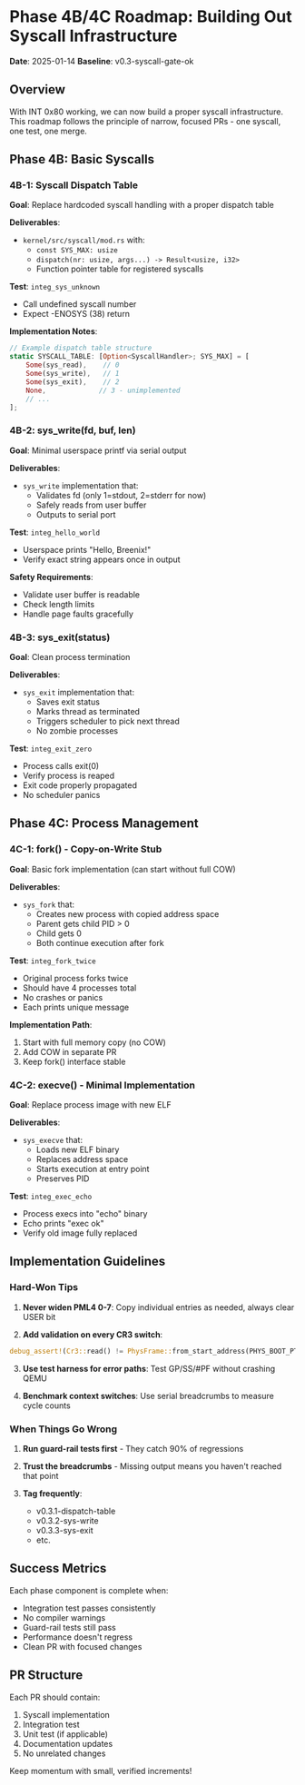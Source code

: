 # Phase 4B/4C Roadmap: Building Out Syscall Infrastructure

**Date**: 2025-01-14
**Baseline**: v0.3-syscall-gate-ok

## Overview

With INT 0x80 working, we can now build a proper syscall infrastructure. This roadmap follows the principle of narrow, focused PRs - one syscall, one test, one merge.

## Phase 4B: Basic Syscalls

### 4B-1: Syscall Dispatch Table

**Goal**: Replace hardcoded syscall handling with a proper dispatch table

**Deliverables**:
- `kernel/src/syscall/mod.rs` with:
  - `const SYS_MAX: usize` 
  - `dispatch(nr: usize, args...) -> Result<usize, i32>`
  - Function pointer table for registered syscalls

**Test**: `integ_sys_unknown`
- Call undefined syscall number
- Expect -ENOSYS (38) return

**Implementation Notes**:
```rust
// Example dispatch table structure
static SYSCALL_TABLE: [Option<SyscallHandler>; SYS_MAX] = [
    Some(sys_read),    // 0
    Some(sys_write),   // 1
    Some(sys_exit),    // 2
    None,             // 3 - unimplemented
    // ...
];
```

### 4B-2: sys_write(fd, buf, len)

**Goal**: Minimal userspace printf via serial output

**Deliverables**:
- `sys_write` implementation that:
  - Validates fd (only 1=stdout, 2=stderr for now)
  - Safely reads from user buffer
  - Outputs to serial port

**Test**: `integ_hello_world`
- Userspace prints "Hello, Breenix!"
- Verify exact string appears once in output

**Safety Requirements**:
- Validate user buffer is readable
- Check length limits
- Handle page faults gracefully

### 4B-3: sys_exit(status)

**Goal**: Clean process termination

**Deliverables**:
- `sys_exit` implementation that:
  - Saves exit status
  - Marks thread as terminated
  - Triggers scheduler to pick next thread
  - No zombie processes

**Test**: `integ_exit_zero`
- Process calls exit(0)
- Verify process is reaped
- Exit code properly propagated
- No scheduler panics

## Phase 4C: Process Management

### 4C-1: fork() - Copy-on-Write Stub

**Goal**: Basic fork implementation (can start without full COW)

**Deliverables**:
- `sys_fork` that:
  - Creates new process with copied address space
  - Parent gets child PID > 0
  - Child gets 0
  - Both continue execution after fork

**Test**: `integ_fork_twice`
- Original process forks twice
- Should have 4 processes total
- No crashes or panics
- Each prints unique message

**Implementation Path**:
1. Start with full memory copy (no COW)
2. Add COW in separate PR
3. Keep fork() interface stable

### 4C-2: execve() - Minimal Implementation

**Goal**: Replace process image with new ELF

**Deliverables**:
- `sys_execve` that:
  - Loads new ELF binary
  - Replaces address space
  - Starts execution at entry point
  - Preserves PID

**Test**: `integ_exec_echo`
- Process execs into "echo" binary
- Echo prints "exec ok"
- Verify old image fully replaced

## Implementation Guidelines

### Hard-Won Tips

1. **Never widen PML4 0-7**: Copy individual entries as needed, always clear USER bit

2. **Add validation on every CR3 switch**:
```rust
debug_assert!(Cr3::read() != PhysFrame::from_start_address(PHYS_BOOT_PT));
```

3. **Use test harness for error paths**: Test GP/SS/#PF without crashing QEMU

4. **Benchmark context switches**: Use serial breadcrumbs to measure cycle counts

### When Things Go Wrong

1. **Run guard-rail tests first** - They catch 90% of regressions

2. **Trust the breadcrumbs** - Missing output means you haven't reached that point

3. **Tag frequently**: 
   - v0.3.1-dispatch-table
   - v0.3.2-sys-write  
   - v0.3.3-sys-exit
   - etc.

## Success Metrics

Each phase component is complete when:
- Integration test passes consistently
- No compiler warnings
- Guard-rail tests still pass
- Performance doesn't regress
- Clean PR with focused changes

## PR Structure

Each PR should contain:
1. Syscall implementation
2. Integration test
3. Unit test (if applicable)
4. Documentation updates
5. No unrelated changes

Keep momentum with small, verified increments!